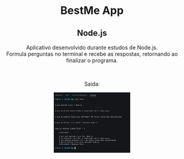 <div align="center">

# BestMe App

## Node.js
</div>

<p align="center">
Aplicativo desenvolvido durante estudos de Node.js. <br>
Formula perguntas no terminal e recebe as respostas, retornando ao finalizar o programa.
</p>

<br>


<p align="center">Saida:</p>
<div align="center"> 
    <img width="40%" src="./public/preview.png" alt="">
</div>
